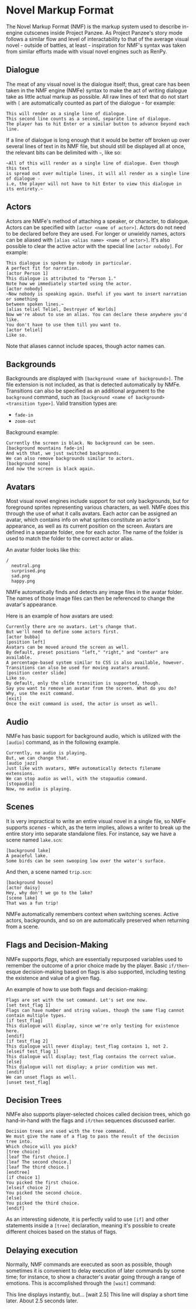 Novel Markup Format
===================

The Novel Markup Format (NMF) is the markup system used to describe in-engine cutscenes
inside Project Panzee. As Project Panzee's story mode follows a similar flow and
level of interactability to that of the average visual novel - outside of battles,
at least - inspiration for NMF's syntax was taken from similar efforts made with
visual novel engines such as RenPy.


Dialogue
--------

The meat of any visual novel is the dialogue itself; thus, great care has been taken
in the NMF engine (NMFe) syntax to make the act of writing dialogue take as little actual markup as possible.
All raw lines of text that do not start with `[` are automatically counted as part of
the dialogue - for example:

    This will render as a single line of dialogue.
    This second line counts as a second, separate line of dialogue.
    The player has to hit Enter or a similar button to advance beyond each line.

If a line of dialogue is long enough that it would be better off broken up over several
lines of text in its NMF file, but should still be displayed all at once, the relevant
bits can be delimited with `~`, like so:

    ~All of this will render as a single line of dialogue. Even though this text
    is spread out over multiple lines, it will all render as a single line of dialogue -
    i.e, the player will not have to hit Enter to view this dialogue in its entirety.~


Actors
------

Actors are NMFe's method of attaching a speaker, or character, to dialogue.
Actors can be specified with `[actor <name of actor>]`. Actors do not need to be declared
before they are used. For longer or unwieldy names, actors can be aliased with
`[alias <alias name> <name of actor>]`. It's also possible to clear the active actor with
the special line `[actor nobody]`. For example:

    This dialogue is spoken by nobody in particular.
    A perfect fit for narration.
    [actor Person 1]
    This dialogue is attributed to "Person 1."
    Note how we immediately started using the actor.
    [actor nobody]
    ~Now nobody is speaking again. Useful if you want to insert narration or something
    between spoken lines.~
    [alias teliel Teliel, Destroyer of Worlds]
    Now we're about to use an alias. You can declare these anywhere you'd like.
    You don't have to use them till you want to.
    [actor teliel]
    Like so.

Note that aliases cannot include spaces, though actor names can.


Backgrounds
-----------

Backgrounds are displayed with `[background <name of background>]`. The file extension
is not included, as that is detected automatically by NMFe. Transitions can also
be specified as an additional argument to the `background` command, such as
`[background <name of background> <transition type>]`. Valid transition types are:

* `fade-in`
* `zoom-out`

Background example:

    Currently the screen is black. No background can be seen.
    [background mountains fade-in]
    And with that, we just switched backgrounds.
    We can also remove backgrounds similar to actors.
    [background none]
    And now the screen is black again.


Avatars
-------

Most visual novel engines include support for not only backgrounds, but for foreground
sprites representing various characters, as well. NMFe does this through
the use of what it calls avatars. Each actor can be assigned an avatar, which contains
info on what sprites constitute an actor's appearance, as well as its current position
on the screen. Avatars are defined in a separate folder, one for each actor. The name
of the folder is used to match the folder to the correct actor or alias.

An avatar folder looks like this:

    /
      neutral.png
      surprised.png
      sad.png
      happy.png

NMFe automatically finds and detects any image files in the avatar folder.
The names of those image files can then be referenced to change the avatar's appearance.

Here is an example of how avatars are used:

    Currently there are no avatars. Let's change that.
    But we'll need to define some actors first.
    [actor bubba]
    [position left]
    Avatars can be moved around the screen as well.
    By default, preset positions "left," "right," and "center" are available.
    A percentage-based system similar to CSS is also available, however.
    Transitions can also be used for moving avatars around.
    [position center slide]
    Like so.
    By default, only the slide transition is supported, though.
    Say you want to remove an avatar from the screen. What do you do?
    Why, use the exit command.
    [exit]
    Once the exit command is used, the actor is unset as well.


Audio
-----

NMFe has basic support for background audio, which is utilized with the `[audio]`
command, as in the following example.

    Currently, no audio is playing.
    But, we can change that.
    [audio jazz]
    Just like with avatars, NMFe automatically detects filename extensions.
    We can stop audio as well, with the stopaudio command.
    [stopaudio]
    Now, no audio is playing.


Scenes
------

It is very impractical to write an entire visual novel in a single file, so NMFe
supports *scenes* - which, as the term implies, allows a writer to break up the entire
story into separate standalone files. For instance, say we have a scene named `lake.scn`:


    [background lake]
    A peaceful lake.
    Some birds can be seen swooping low over the water's surface.

And then, a scene named `trip.scn`:

    [background house]
    [actor daisy]
    Hey, why don't we go to the lake?
    [scene lake]
    That was a fun trip!

NMFe automatically remembers context when switching scenes. Active actors,
backgrounds, and so on are automatically preserved when returning from a scene.


Flags and Decision-Making
-------------------------

NMFe supports *flags*, which are essentially repurposed variables used to remember
the outcome of a prior choice made by the player. Basic `if/then`-esque decision-making
based on flags is also supported, including testing the existence and value of a given flag.

An example of how to use both flags and decision-making:

    Flags are set with the set command. Let's set one now.
    [set test_flag 1]
    Flags can have number and string values, though the same flag cannot contain multiple types.
    [if test_flag]
    This dialogue will display, since we're only testing for existence here.
    [endif]
    [if test_flag 2]
    This dialogue will never display; test_flag contains 1, not 2.
    [elseif test_flag 1]
    This dialogue will display; test_flag contains the correct value.
    [else]
    This dialogue will not display; a prior condition was met.
    [endif]
    We can unset flags as well.
    [unset test_flag]


Decision Trees
--------------

NMFe also supports player-selected choices called decision trees, which go hand-in-hand with
the flags and `if/then` sequences discussed earlier.

    Decision trees are used with the tree command.
    We must give the name of a flag to pass the result of the decision tree into.
    Which choice will you pick?
    [tree choice]
    [leaf The first choice.]
    [leaf The second choice.]
    [leaf The third choice.]
    [endtree]
    [if choice 1]
    You picked the first choice.
    [elseif choice 2]
    You picked the second choice.
    [else]
    You picked the third choice.
    [endif]

As an interesting sidenote, it is perfectly valid to use `[if]` and other statements
inside a `[tree]` declaration, meaning it's possible to create different choices based
on the status of flags.


Delaying execution
------------------

Normally, NMF commands are executed as soon as possible, though sometimes it
is convenient to delay execution of later commands by some time; for instance,
to show a character's avatar going through a range of emotions. This is accomplished
through the `[wait]` command:

  This line displays instantly, but...
  [wait 2.5]
  This line will display a short time later. About 2.5 seconds later.
